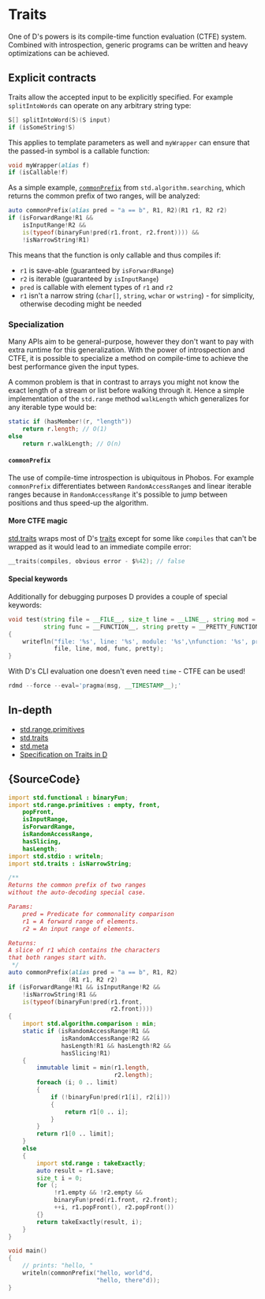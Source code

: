 # Traits

One of D's powers is its compile-time function evaluation (CTFE) system.
Combined with introspection, generic programs can be written and
heavy optimizations can be achieved.

## Explicit contracts

Traits allow the accepted input to be explicitly specified.
For example `splitIntoWords` can operate on any arbitrary string type:

```d
S[] splitIntoWord(S)(S input)
if (isSomeString!S)
```

This applies to template parameters as well and `myWrapper` can ensure that the
passed-in symbol is a callable function:

```d
void myWrapper(alias f)
if (isCallable!f)
```

As a simple example, [`commonPrefix`](https://dlang.org/phobos/std_algorithm_searching.html#.commonPrefix)
from `std.algorithm.searching`, which returns the common prefix of two ranges,
will be analyzed:

```d
auto commonPrefix(alias pred = "a == b", R1, R2)(R1 r1, R2 r2)
if (isForwardRange!R1 &&
    isInputRange!R2 &&
    is(typeof(binaryFun!pred(r1.front, r2.front)))) &&
    !isNarrowString!R1)
```

This means that the function is only callable and thus compiles if:

- `r1` is save-able (guaranteed by `isForwardRange`)
- `r2` is iterable (guaranteed by `isInputRange`)
- `pred` is callable with element types of `r1` and `r2`
- `r1` isn't a narrow string (`char[]`, `string`, `wchar` or `wstring`) - for simplicity, otherwise decoding might be needed

### Specialization

Many APIs aim to be general-purpose, however they don't want to pay with extra
runtime for this generalization.
With the power of introspection and CTFE, it is possible to specialize a method
on compile-time to achieve the best performance given the input types.

A common problem is that in contrast to arrays you might not know the exact length
of a stream or list before walking through it.
Hence a simple implementation of the `std.range` method `walkLength`
which generalizes for any iterable type would be:

```d
static if (hasMember!(r, "length"))
    return r.length; // O(1)
else
    return r.walkLength; // O(n)
```

#### `commonPrefix`

The use of compile-time introspection is ubiquitous in Phobos. For example
`commonPrefix` differentiates between `RandomAccessRange`s
and linear iterable ranges because in `RandomAccessRange` it's possible to jump
between positions and thus speed-up the algorithm.

#### More CTFE magic

[std.traits](https://dlang.org/phobos/std_traits.html) wraps most of
D's [traits](https://dlang.org/spec/traits.html) except for some like
`compiles` that can't be wrapped as it would lead to an immediate compile error:

```d
__traits(compiles, obvious error - $%42); // false
```

#### Special keywords

Additionally for debugging purposes D provides a couple of special keywords:

```d
void test(string file = __FILE__, size_t line = __LINE__, string mod = __MODULE__,
          string func = __FUNCTION__, string pretty = __PRETTY_FUNCTION__)
{
    writefln("file: '%s', line: '%s', module: '%s',\nfunction: '%s', pretty function: '%s'",
             file, line, mod, func, pretty);
}
```

With D's CLI evaluation one doesn't even need `time` - CTFE can be used!

```d
rdmd --force --eval='pragma(msg, __TIMESTAMP__);'
```

## In-depth

- [std.range.primitives](https://dlang.org/phobos/std_range_primitives.html)
- [std.traits](https://dlang.org/phobos/std_traits.html)
- [std.meta](https://dlang.org/phobos/std_meta.html)
- [Specification on Traits in D](https://dlang.org/spec/traits.html)

## {SourceCode}

```d
import std.functional : binaryFun;
import std.range.primitives : empty, front,
    popFront,
    isInputRange,
    isForwardRange,
    isRandomAccessRange,
    hasSlicing,
    hasLength;
import std.stdio : writeln;
import std.traits : isNarrowString;

/**
Returns the common prefix of two ranges
without the auto-decoding special case.

Params:
    pred = Predicate for commonality comparison
    r1 = A forward range of elements.
    r2 = An input range of elements.

Returns:
A slice of r1 which contains the characters
that both ranges start with.
 */
auto commonPrefix(alias pred = "a == b", R1, R2)
                 (R1 r1, R2 r2)
if (isForwardRange!R1 && isInputRange!R2 &&
    !isNarrowString!R1 &&
    is(typeof(binaryFun!pred(r1.front,
                             r2.front))))
{
    import std.algorithm.comparison : min;
    static if (isRandomAccessRange!R1 &&
               isRandomAccessRange!R2 &&
               hasLength!R1 && hasLength!R2 &&
               hasSlicing!R1)
    {
        immutable limit = min(r1.length,
                              r2.length);
        foreach (i; 0 .. limit)
        {
            if (!binaryFun!pred(r1[i], r2[i]))
            {
                return r1[0 .. i];
            }
        }
        return r1[0 .. limit];
    }
    else
    {
        import std.range : takeExactly;
        auto result = r1.save;
        size_t i = 0;
        for (;
             !r1.empty && !r2.empty &&
             binaryFun!pred(r1.front, r2.front);
             ++i, r1.popFront(), r2.popFront())
        {}
        return takeExactly(result, i);
    }
}

void main()
{
    // prints: "hello, "
    writeln(commonPrefix("hello, world"d,
                         "hello, there"d));
}
```
